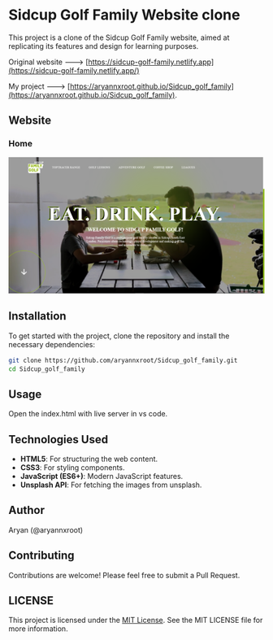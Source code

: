 # Sidcup Golf Family Website clone

This project is a clone of the Sidcup Golf Family website, aimed at replicating its features and design for learning purposes.

Original website ---> [https://sidcup-golf-family.netlify.app](https://sidcup-golf-family.netlify.app/)

My project ---> [https://aryannxroot.github.io/Sidcup_golf_family](https://aryannxroot.github.io/Sidcup_golf_family).

## Website

### Home

![Homepage](./images/home.png)


## Installation

To get started with the project, clone the repository and install the necessary dependencies:

```bash
git clone https://github.com/aryannxroot/Sidcup_golf_family.git
cd Sidcup_golf_family
```

## Usage 
Open the index.html with live server in vs code. 


## Technologies Used

- **HTML5**: For structuring the web content.
- **CSS3**: For styling components.
- **JavaScript (ES6+)**: Modern JavaScript features.
- **Unsplash API**: For fetching the images from unsplash.

##

## Author

Aryan (@aryannxroot)

## Contributing

Contributions are welcome! Please feel free to submit a Pull Request.

## LICENSE
This project is licensed under the [MIT License](./LICENSE). See the MIT LICENSE file for more information.
